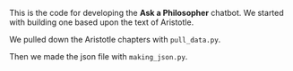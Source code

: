 This is the code for developing the **Ask a Philosopher** chatbot. We started with building one based upon the text of Aristotle.

We pulled down the Aristotle chapters with `pull_data.py`.

Then we made the json file with `making_json.py`.